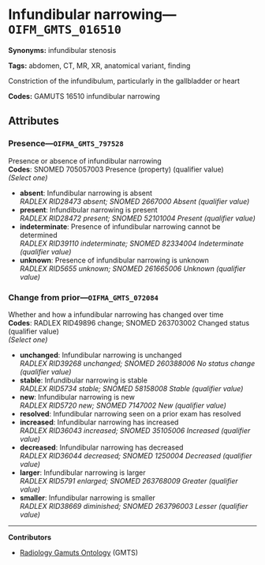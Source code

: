 # Infundibular narrowing—`OIFM_GMTS_016510`

**Synonyms:** infundibular stenosis

**Tags:** abdomen, CT, MR, XR, anatomical variant, finding

Constriction of the infundibulum, particularly in the gallbladder or heart

**Codes:** GAMUTS 16510 infundibular narrowing

## Attributes

### Presence—`OIFMA_GMTS_797528`

Presence or absence of infundibular narrowing  
**Codes**: SNOMED 705057003 Presence (property) (qualifier value)  
*(Select one)*

- **absent**: Infundibular narrowing is absent  
_RADLEX RID28473 absent; SNOMED 2667000 Absent (qualifier value)_
- **present**: Infundibular narrowing is present  
_RADLEX RID28472 present; SNOMED 52101004 Present (qualifier value)_
- **indeterminate**: Presence of infundibular narrowing cannot be determined  
_RADLEX RID39110 indeterminate; SNOMED 82334004 Indeterminate (qualifier value)_
- **unknown**: Presence of infundibular narrowing is unknown  
_RADLEX RID5655 unknown; SNOMED 261665006 Unknown (qualifier value)_

### Change from prior—`OIFMA_GMTS_072084`

Whether and how a infundibular narrowing has changed over time  
**Codes**: RADLEX RID49896 change; SNOMED 263703002 Changed status (qualifier value)  
*(Select one)*

- **unchanged**: Infundibular narrowing is unchanged  
_RADLEX RID39268 unchanged; SNOMED 260388006 No status change (qualifier value)_
- **stable**: Infundibular narrowing is stable  
_RADLEX RID5734 stable; SNOMED 58158008 Stable (qualifier value)_
- **new**: Infundibular narrowing is new  
_RADLEX RID5720 new; SNOMED 7147002 New (qualifier value)_
- **resolved**: Infundibular narrowing seen on a prior exam has resolved  
- **increased**: Infundibular narrowing has increased  
_RADLEX RID36043 increased; SNOMED 35105006 Increased (qualifier value)_
- **decreased**: Infundibular narrowing has decreased  
_RADLEX RID36044 decreased; SNOMED 1250004 Decreased (qualifier value)_
- **larger**: Infundibular narrowing is larger  
_RADLEX RID5791 enlarged; SNOMED 263768009 Greater (qualifier value)_
- **smaller**: Infundibular narrowing is smaller  
_RADLEX RID38669 diminished; SNOMED 263796003 Lesser (qualifier value)_

---

**Contributors**

- [Radiology Gamuts Ontology](https://gamuts.net/) (GMTS)